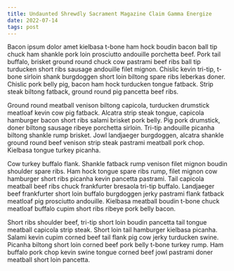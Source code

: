 ```yaml
---
title: Undaunted Shrewdly Sacrament Magazine Claim Gamma Energize
date: 2022-07-14
tags: post
---
```


Bacon ipsum dolor amet kielbasa t-bone ham hock boudin bacon ball tip chuck ham shankle pork loin prosciutto andouille porchetta beef.  Pork tail buffalo, brisket ground round chuck cow pastrami beef ribs ball tip turducken short ribs sausage andouille filet mignon.  Chislic kevin tri-tip, t-bone sirloin shank burgdoggen short loin biltong spare ribs leberkas doner.  Chislic pork belly pig, bacon ham hock turducken tongue fatback.  Strip steak biltong fatback, ground round pig pancetta beef ribs.

Ground round meatball venison biltong capicola, turducken drumstick meatloaf kevin cow pig fatback.  Alcatra strip steak tongue, capicola hamburger bacon short ribs salami brisket pork belly.  Pig pork drumstick, doner biltong sausage ribeye porchetta sirloin.  Tri-tip andouille picanha biltong shankle rump brisket.  Jowl landjaeger burgdoggen, alcatra shankle ground round beef venison strip steak pastrami meatball pork chop.  Kielbasa tongue turkey picanha.

Cow turkey buffalo flank.  Shankle fatback rump venison filet mignon boudin shoulder spare ribs.  Ham hock tongue spare ribs rump, filet mignon cow hamburger short ribs picanha kevin pancetta pastrami.  Tail capicola meatball beef ribs chuck frankfurter bresaola tri-tip buffalo.  Landjaeger beef frankfurter short loin buffalo burgdoggen jerky pastrami flank fatback meatloaf pig prosciutto andouille.  Kielbasa meatball boudin t-bone chuck meatloaf buffalo cupim short ribs ribeye pork belly bacon.

Short ribs shoulder beef, tri-tip short loin boudin pancetta tail tongue meatball capicola strip steak.  Short loin tail hamburger kielbasa picanha.  Salami kevin cupim corned beef tail flank pig cow jerky turducken swine.  Picanha biltong short loin corned beef pork belly t-bone turkey rump.  Ham buffalo pork chop kevin swine tongue corned beef jowl pastrami doner meatball short loin pancetta.